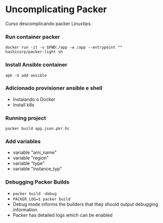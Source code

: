 # Uncomplicating Packer
Curso descomplicando packer Linuxtips. 

### Run container packer
```docker run -it -v $PWD:/app -w /app --entrypoint "" hashicorp/packer:light sh```

### Install Ansible container

```apk -U add ansible```

### Adicionado provisioner ansible e shell
- Instalando o Docker
- Install k8s

### Running project
```packer build app.json.pkr.hc```

### Add variables
- variable "ami_name"
- variable "region"
- variable "type"
- variable "instance_typ"

### Debugging Packer Builds
- ```packer build -debug```
- ```PACKER_LOG=1 packer build```
- Debug mode informs the builders that they should output debugging information.
- Packer has detailed logs which can be enabled

